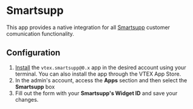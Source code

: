 # Smartsupp

This app provides a native integration for all [Smartsupp](https://www.smartsupp.com/) customer comunication functionality.

## Configuration

1. [Install](https://vtex.io/docs/recipes/store/installing-an-app) the `vtex.smartsupp@0.x` app in the desired account using your terminal. You can also install the app through the VTEX App Store.
2. In the admin's account, access the **Apps** section and then select the **Smartsupp** box
3. Fill out the form with your **Smartsupp's Widget ID** and save your changes.